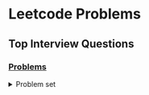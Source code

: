 # Leetcode Problems
## Top Interview Questions
### [Problems](https://leetcode.com/problemset/top-interview-questions/)
<details>
  <summary> Problem set </summary>
  <ul>
    <li><a href="https://leetcode.com/problems/two-sum/">Two Sum</a> (Naive: <code>twoSumNaive()</code>, Efficient: <code>twoSum()</code>)</li>
  </ul>
</details>
